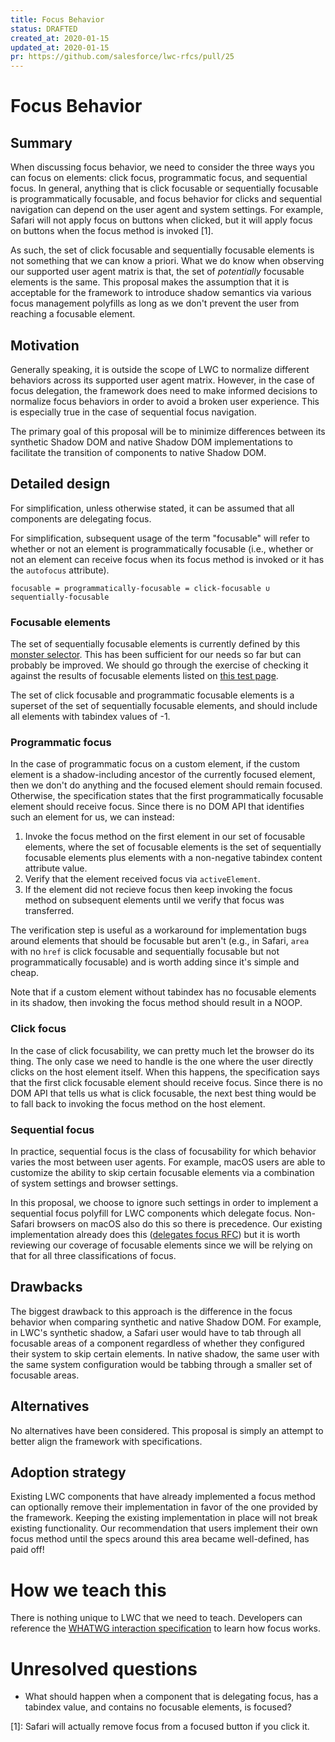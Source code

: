 ```yaml
---
title: Focus Behavior
status: DRAFTED
created_at: 2020-01-15
updated_at: 2020-01-15
pr: https://github.com/salesforce/lwc-rfcs/pull/25
---
```


# Focus Behavior

## Summary

When discussing focus behavior, we need to consider the three ways you can
focus on elements: click focus, programmatic focus, and sequential focus. In
general, anything that is click focusable or sequentially focusable is
programmatically focusable, and focus behavior for clicks and sequential
navigation can depend on the user agent and system settings. For example,
Safari will not apply focus on buttons when clicked, but it will apply focus on
buttons when the focus method is invoked [1].

As such, the set of click focusable and sequentially focusable elements is not
something that we can know a priori. What we do know when observing our
supported user agent matrix is that, the set of _potentially_ focusable
elements is the same. This proposal makes the assumption that it is acceptable
for the framework to introduce shadow semantics via various focus management
polyfills as long as we don't prevent the user from reaching a focusable
element.

## Motivation

Generally speaking, it is outside the scope of LWC to normalize different
behaviors across its supported user agent matrix. However, in the case of focus
delegation, the framework does need to make informed decisions to normalize
focus behaviors in order to avoid a broken user experience. This is especially
true in the case of sequential focus navigation.

The primary goal of this proposal will be to minimize differences between its
synthetic Shadow DOM and native Shadow DOM implementations to facilitate the
transition of components to native Shadow DOM.

## Detailed design

For simplification, unless otherwise stated, it can be assumed that all
components are delegating focus.

For simplification, subsequent usage of the term "focusable" will refer to
whether or not an element is programmatically focusable (i.e., whether or not
an element can receive focus when its focus method is invoked or it has the
`autofocus` attribute).

```
focusable = programmatically-focusable = click-focusable ∪ sequentially-focusable
```

### Focusable elements

The set of sequentially focusable elements is currently defined by this
[monster selector]. This has been sufficient for our needs so far but can
probably be improved. We should go through the exercise of checking it against
the results of focusable elements listed on [this test
page](https://boom-bath.glitch.me/tabindex.html).

The set of click focusable and programmatic focusable elements is a superset of
the set of sequentially focusable elements, and should include all elements
with tabindex values of -1.

### Programmatic focus

In the case of programmatic focus on a custom element, if the custom element is
a shadow-including ancestor of the currently focused element, then we don't do
anything and the focused element should remain focused. Otherwise, the
specification states that the first programmatically focusable element should
receive focus. Since there is no DOM API that identifies such an element for
us, we can instead:

1. Invoke the focus method on the first element in our set of focusable
   elements, where the set of focusable elements is the set of sequentially
   focusable elements plus elements with a non-negative tabindex content
   attribute value.
1. Verify that the element received focus via `activeElement`.
1. If the element did not recieve focus then keep invoking the focus method on
   subsequent elements until we verify that focus was transferred.

The verification step is useful as a workaround for implementation bugs around
elements that should be focusable but aren't (e.g., in Safari, `area` with no
`href` is click focusable and sequentially focusable but not programmatically
focusable) and is worth adding since it's simple and cheap.

Note that if a custom element without tabindex has no focusable elements in its
shadow, then invoking the focus method should result in a NOOP.

### Click focus

In the case of click focusability, we can pretty much let the browser do its
thing. The only case we need to handle is the one where the user directly
clicks on the host element itself. When this happens, the specification says
that the first click focusable element should receive focus. Since there is no
DOM API that tells us what is click focusable, the next best thing would be to
fall back to invoking the focus method on the host element.

### Sequential focus

In practice, sequential focus is the class of focusability for which behavior
varies the most between user agents. For example, macOS users are able to
customize the ability to skip certain focusable elements via a combination of
system settings and browser settings.

In this proposal, we choose to ignore such settings in order to implement a
sequential focus polyfill for LWC components which delegate focus. Non-Safari
browsers on macOS also do this so there is precedence. Our existing
implementation already does this ([delegates focus
RFC](0106-delegates-focus.md)) but it is worth reviewing our coverage of
focusable elements since we will be relying on that for all three
classifications of focus.

## Drawbacks

The biggest drawback to this approach is the difference in the focus behavior
when comparing synthetic and native Shadow DOM. For example, in LWC's synthetic
shadow, a Safari user would have to tab through all focusable areas of a
component regardless of whether they configured their system to skip certain
elements. In native shadow, the same user with the same system configuration
would be tabbing through a smaller set of focusable areas.

## Alternatives

No alternatives have been considered. This proposal is simply an attempt to
better align the framework with specifications.

## Adoption strategy

Existing LWC components that have already implemented a focus method can
optionally remove their implementation in favor of the one provided by the
framework. Keeping the existing implementation in place will not break existing
functionality. Our recommendation that users implement their own focus method
until the specs around this area became well-defined, has paid off!

# How we teach this

There is nothing unique to LWC that we need to teach. Developers can reference
the [WHATWG interaction specification] to learn how focus works.

# Unresolved questions

- What should happen when a component that is delegating focus, has a tabindex
  value, and contains no focusable elements, is focused?



[1]: Safari will actually remove focus from a focused button if you click it.

[monster selector]: https://github.com/salesforce/lwc/blob/dec08b50c02cc69141c1833db9406b9d66ce8c1b/packages/%40lwc/synthetic-shadow/src/faux-shadow/focus.ts#L48-L58
[WHATWG interaction specification]: https://html.spec.whatwg.org/multipage/interaction.html
